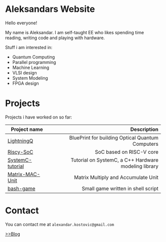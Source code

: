 # Aleksandars Website

Hello everyone! 

My name is Aleksandar. I am self-taught EE who likes spending time reading, writing code and playing with hardware.

Stuff i am interested in:
- Quantum Computing
- Parallel programming
- Machine Learning
- VLSI design
- System Modeling
- FPGA design


# Projects

Projects i have worked on so far:

 |Project name | Description|
 | ----------- | ----------:|
 |[LightningQ](https://github.com/AleksandarKostovic/LightningQ)| BluePrint for building Optical Quantum Computers|
 | [Riscy-SoC](https://github.com/AleksandarKostovic/Riscy-SoC)| SoC based on RISC-V core |
 | [SystemC-tutorial](https://github.com/AleksandarKostovic/SystemC-tutorial)| Tutorial on SystemC, a C++ Hardware modeling library |
 | [Matrix-MAC-Unit](https://github.com/AleksandarKostovic/Matrix-MAC-Unit)| Matrix Multiply and Accumulate Unit |
 | [bash-game](https://github.com/AleksandarKostovic/bash-game)| Small game written in shell script |


# Contact

You can contact me at `alexandar.kostovic@gmail.com`

[>>Blog](blog/index.md)
